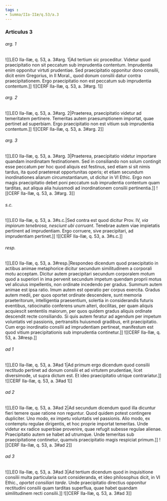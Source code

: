 ```yaml
---
tags : 
- Summa/IIa-IIæ/q.53/a.3
---
```


### Articulus 3

###### arg. 1
![[LEO IIa-IIæ, q. 53, a. 3#arg. 1|Ad tertium sic proceditur. Videtur quod praecipitatio non sit peccatum sub imprudentia contentum. Imprudentia enim opponitur virtuti prudentiae. Sed praecipitatio opponitur dono consilii, dicit enim Gregorius, in II Moral., quod donum consilii datur contra praecipitationem. Ergo praecipitatio non est peccatum sub imprudentia contentum.]]
![[CERF IIa-IIæ, q. 53, a. 3#arg. 1]]

###### arg. 2
![[LEO IIa-IIæ, q. 53, a. 3#arg. 2|Praeterea, praecipitatio videtur ad temeritatem pertinere. Temeritas autem praesumptionem importat, quae pertinet ad superbiam. Ergo praecipitatio non est vitium sub imprudentia contentum.]]
![[CERF IIa-IIæ, q. 53, a. 3#arg. 2]]

###### arg. 3
![[LEO IIa-IIæ, q. 53, a. 3#arg. 3|Praeterea, praecipitatio videtur importare quandam inordinatam festinationem. Sed in consiliando non solum contingit esse peccatum per hoc quod aliquis est festinus, sed etiam si sit nimis tardus, ita quod praetereat opportunitas operis; et etiam secundum inordinationes aliarum circumstantiarum, ut dicitur in VI Ethic. Ergo non magis praecipitatio debet poni peccatum sub imprudentia contentum quam tarditas, aut aliqua alia huiusmodi ad inordinationem consilii pertinentia.]]
![[CERF IIa-IIæ, q. 53, a. 3#arg. 3]]

###### s.c.
![[LEO IIa-IIæ, q. 53, a. 3#s.c.|Sed contra est quod dicitur Prov. IV, *via impiorum tenebrosa, nesciunt ubi corruant*. Tenebrae autem viae impietatis pertinent ad imprudentiam. Ergo corruere, sive praecipitari, ad imprudentiam pertinet.]]
![[CERF IIa-IIæ, q. 53, a. 3#s.c.]]

###### resp.
![[LEO IIa-IIæ, q. 53, a. 3#resp.|Respondeo dicendum quod praecipitatio in actibus animae metaphorice dicitur secundum similitudinem a corporali motu acceptam. Dicitur autem praecipitari secundum corporalem motum quod a superiori in ima pervenit secundum impetum quendam proprii motus vel alicuius impellentis, non ordinate incedendo per gradus. Summum autem animae est ipsa ratio. Imum autem est operatio per corpus exercita. Gradus autem medii, per quos oportet ordinate descendere, sunt memoria praeteritorum, intelligentia praesentium, solertia in considerandis futuris eventibus, ratiocinatio conferens unum alteri, docilitas, per quam aliquis acquiescit sententiis maiorum, per quos quidem gradus aliquis ordinate descendit recte consiliando. Si quis autem feratur ad agendum per impetum voluntatis vel passionis, pertransitis huiusmodi gradibus, erit praecipitatio. Cum ergo inordinatio consilii ad imprudentiam pertineat, manifestum est quod vitium praecipitationis sub imprudentia continetur.]]
![[CERF IIa-IIæ, q. 53, a. 3#resp.]]

###### ad 1
![[LEO IIa-IIæ, q. 53, a. 3#ad 1|Ad primum ergo dicendum quod consilii rectitudo pertinet ad donum consilii et ad virtutem prudentiae, licet diversimode, ut supra dictum est. Et ideo praecipitatio utrique contrariatur.]]
![[CERF IIa-IIæ, q. 53, a. 3#ad 1]]

###### ad 2
![[LEO IIa-IIæ, q. 53, a. 3#ad 2|Ad secundum dicendum quod illa dicuntur fieri temere quae ratione non reguntur. Quod quidem potest contingere dupliciter. Uno modo, ex impetu voluntatis vel passionis. Alio modo, ex contemptu regulae dirigentis, et hoc proprie importat temeritas. Unde videtur ex radice superbiae provenire, quae refugit subesse regulae alienae. Praecipitatio autem se habet ad utrumque. Unde temeritas sub praecipitatione continetur, quamvis praecipitatio magis respiciat primum.]]
![[CERF IIa-IIæ, q. 53, a. 3#ad 2]]

###### ad 3
![[LEO IIa-IIæ, q. 53, a. 3#ad 3|Ad tertium dicendum quod in inquisitione consilii multa particularia sunt consideranda, et ideo philosophus dicit, in VI Ethic., *oportet consiliari tarde*. Unde praecipitatio directius opponitur rectitudini consilii quam tarditas superflua, quae habet quandam similitudinem recti consilii.]]
![[CERF IIa-IIæ, q. 53, a. 3#ad 3]]

